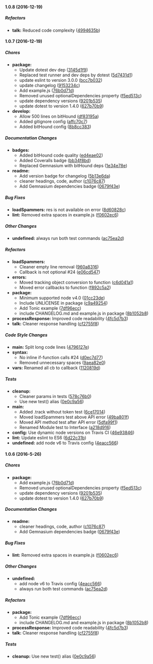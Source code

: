 #### 1.0.8 (2016-12-19)

##### Refactors

* **talk:** Reduced code complexity ([4994635b](https://github.com/fvdm/nodejs-piwik/commit/4994635b287c932ce8db18ab5074f3892cf6800e))

#### 1.0.7 (2016-12-19)

##### Chores

* **package:**
  * Update dotest dev dep ([3145d1f9](https://github.com/fvdm/nodejs-piwik/commit/3145d1f9b37003f003d1b12aa842f66dcd725b18))
  * Replaced test runner and dev deps by dotest ([5d7431d1](https://github.com/fvdm/nodejs-piwik/commit/5d7431d16c157fad960e2d73d009698fe9814ea8))
  * update eslint to version 3.0.0 ([bcc7b032](https://github.com/fvdm/nodejs-piwik/commit/bcc7b032a749b147d30106fab413afe631689fdd))
  * update changelog ([9153234c](https://github.com/fvdm/nodejs-piwik/commit/9153234cf1559bb25938b55ec447db912d1b6b9c))
  * Add example.js ([76b0d71d](https://github.com/fvdm/nodejs-piwik/commit/76b0d71d30dee628b4ab4344a789e35749fc5109))
  * Removed unused optionalDependencies property ([f5ed513c](https://github.com/fvdm/nodejs-piwik/commit/f5ed513c8927c339823562293ac280da4c8b27d4))
  * update dependency versions ([9201b535](https://github.com/fvdm/nodejs-piwik/commit/9201b53564efdec3d10936ca2c050d1fe5e6e941))
  * update dotest to version 1.4.0 ([627b70b9](https://github.com/fvdm/nodejs-piwik/commit/627b70b9cf2f28b1521a34c8c6ec29d8d94167fd))
* **develop:**
  * Allow 500 lines on bitHound ([df83195a](https://github.com/fvdm/nodejs-piwik/commit/df83195a9c1cc1179c6736618561d3b84427f2d0))
  * Added gitignore config ([affc70c7](https://github.com/fvdm/nodejs-piwik/commit/affc70c7206ac92a6a4f70815fbf60719285d99a))
  * Added bitHound config ([8b8cc383](https://github.com/fvdm/nodejs-piwik/commit/8b8cc3834fec36461dd329e88df79210fdb1a8dc))

##### Documentation Changes

* **badges:**
  * Added bitHound code quality ([ed4eae02](https://github.com/fvdm/nodejs-piwik/commit/ed4eae02850fc13d8a7c10527879ba999129ca78))
  * Added Coveralls badge ([bb34f8bd](https://github.com/fvdm/nodejs-piwik/commit/bb34f8bd2b03b7a3ca31a7904fa48a66680de03f))
  * Replaced Gemnasium with bitHound deps ([1e34e78e](https://github.com/fvdm/nodejs-piwik/commit/1e34e78eb6e541236bcaa62427e9f6de60693fa3))
* **readme:**
  * Add version badge for changelog ([5b13e6da](https://github.com/fvdm/nodejs-piwik/commit/5b13e6da3812c6d76c522a7b4fb81860ec409d81))
  * cleaner headings, code, author ([c1076c87](https://github.com/fvdm/nodejs-piwik/commit/c1076c874964caf63a4641d74119a119c873eb85))
  * Add Gemnasium dependencies badge ([0679f43e](https://github.com/fvdm/nodejs-piwik/commit/0679f43e6b23a786c569f60f804b4b1f9239bac6))

##### Bug Fixes

* **loadSpammers:** res is not available on error ([8d60828c](https://github.com/fvdm/nodejs-piwik/commit/8d60828c5de92593013937f6b853306e00b39780))
* **lint:** Removed extra spaces in example.js ([f0602ec6](https://github.com/fvdm/nodejs-piwik/commit/f0602ec60e3dc7f43161f15a4353fa1a3140a689))

##### Other Changes

* **undefined:** always run both test commands ([ac75ea2d](https://github.com/fvdm/nodejs-piwik/commit/ac75ea2d3635f778ba35dfa841a48b80b1df8691))

##### Refactors

* **loadSpammers:**
  * Cleaner empty line removal ([960a8316](https://github.com/fvdm/nodejs-piwik/commit/960a8316a2a598dbb43e1df8f686ef36653b7493))
  * Callback is not optional #24 ([e06cd547](https://github.com/fvdm/nodejs-piwik/commit/e06cd547ce0a0151bf8566f730ec703b04d20385))
* **errors:**
  * Moved tracking object conversion to function ([c6d041a1](https://github.com/fvdm/nodejs-piwik/commit/c6d041a13307621962c0b1cee388d26e120bca4e))
  * Moved error callbacks to function ([f892c5a2](https://github.com/fvdm/nodejs-piwik/commit/f892c5a2deb8db24e56fcec61d453dd39fe8a8e4))
* **package:**
  * Minimum supported node v4.0 ([01cc23de](https://github.com/fvdm/nodejs-piwik/commit/01cc23de15f5a5eb505b1a128d69f421cafc80f3))
  * Include UNLICENSE in package ([c9a49254](https://github.com/fvdm/nodejs-piwik/commit/c9a4925475b56d44fe0ec2da5c220003cc471873))
  * Add Tonic example ([7df96ecc](https://github.com/fvdm/nodejs-piwik/commit/7df96ecc9c02aeb84ca4c363f85e464fd1a6b245))
  * include CHANGELOG.md and example.js in package ([8b1052b8](https://github.com/fvdm/nodejs-piwik/commit/8b1052b85aba8f1d6e38358b4ff44821fd3da626))
* **processResponse:** Improved code readability ([4fc5d7b3](https://github.com/fvdm/nodejs-piwik/commit/4fc5d7b392df722c30589500a1602eb79eeec586))
* **talk:** Cleaner response handling ([cf2755f8](https://github.com/fvdm/nodejs-piwik/commit/cf2755f8cb1f577a2e2902b28f9cde874f32691c))

##### Code Style Changes

* **main:** Split long code lines ([4796127e](https://github.com/fvdm/nodejs-piwik/commit/4796127e55abf1004c6b8720428a4e6d3b343fbc))
* **syntax:**
  * No inline if-function calls #24 ([d0ec7d77](https://github.com/fvdm/nodejs-piwik/commit/d0ec7d77724d624ff09dd1268b5a7735bae393a9))
  * Removed unnecessary spaces ([9aea82e0](https://github.com/fvdm/nodejs-piwik/commit/9aea82e02882dc4369b830594de78f1ea7ec7466))
* **vars:** Renamed all cb to callback ([1120819d](https://github.com/fvdm/nodejs-piwik/commit/1120819d45dc9e9793ce30b136c7a7610f92eaba))

##### Tests

* **cleanup:**
  * Cleaner params in tests ([578c76b0](https://github.com/fvdm/nodejs-piwik/commit/578c76b0004a1d9fc8ab7c1e1001e6de7cd6e942))
  * Use new test() alias ([0e0c9a56](https://github.com/fvdm/nodejs-piwik/commit/0e0c9a56e63b1ea915a1698cb223e9c977f09831))
* **main:**
  * Added .track without token test ([6ce17014](https://github.com/fvdm/nodejs-piwik/commit/6ce170140ae9c9dbbe90fd1961f98f17e4ce277b))
  * Moved loadSpammers test above API error ([49ba801f](https://github.com/fvdm/nodejs-piwik/commit/49ba801fe0df87e9d65efc2b1631d394f6e7c896))
  * Moved API method test after API error ([5dfa99f1](https://github.com/fvdm/nodejs-piwik/commit/5dfa99f1232be9488d99d2d72cce316c5deb96b2))
  * Renamed Module test to Interface ([a218d916](https://github.com/fvdm/nodejs-piwik/commit/a218d91665a0d1f423ff1095e3f68e92e05f541f))
* **config:** Use dynamic node versions on Travis CI ([46e93846](https://github.com/fvdm/nodejs-piwik/commit/46e9384601f82bab674f0cd52bd954988ff3df83))
* **lint:** Update eslint to ES6 ([6d22c31b](https://github.com/fvdm/nodejs-piwik/commit/6d22c31b8e92bbc903cb8ce3efebc98f3f3e9d7c))
* **undefined:** add node v6 to Travis config ([4eacc566](https://github.com/fvdm/nodejs-piwik/commit/4eacc5662e5824a8bde97df3140931b64b3e287f))

#### 1.0.6 (2016-5-26)

##### Chores

* **package:**
  * Add example.js ([76b0d71d](https://github.com/fvdm/nodejs-piwik/commit/76b0d71d30dee628b4ab4344a789e35749fc5109))
  * Removed unused optionalDependencies property ([f5ed513c](https://github.com/fvdm/nodejs-piwik/commit/f5ed513c8927c339823562293ac280da4c8b27d4))
  * update dependency versions ([9201b535](https://github.com/fvdm/nodejs-piwik/commit/9201b53564efdec3d10936ca2c050d1fe5e6e941))
  * update dotest to version 1.4.0 ([627b70b9](https://github.com/fvdm/nodejs-piwik/commit/627b70b9cf2f28b1521a34c8c6ec29d8d94167fd))

##### Documentation Changes

* **readme:**
  * cleaner headings, code, author ([c1076c87](https://github.com/fvdm/nodejs-piwik/commit/c1076c874964caf63a4641d74119a119c873eb85))
  * Add Gemnasium dependencies badge ([0679f43e](https://github.com/fvdm/nodejs-piwik/commit/0679f43e6b23a786c569f60f804b4b1f9239bac6))

##### Bug Fixes

* **lint:** Removed extra spaces in example.js ([f0602ec6](https://github.com/fvdm/nodejs-piwik/commit/f0602ec60e3dc7f43161f15a4353fa1a3140a689))

##### Other Changes

* **undefined:**
  * add node v6 to Travis config ([4eacc566](https://github.com/fvdm/nodejs-piwik/commit/4eacc5662e5824a8bde97df3140931b64b3e287f))
  * always run both test commands ([ac75ea2d](https://github.com/fvdm/nodejs-piwik/commit/ac75ea2d3635f778ba35dfa841a48b80b1df8691))

##### Refactors

* **package:**
  * Add Tonic example ([7df96ecc](https://github.com/fvdm/nodejs-piwik/commit/7df96ecc9c02aeb84ca4c363f85e464fd1a6b245))
  * include CHANGELOG.md and example.js in package ([8b1052b8](https://github.com/fvdm/nodejs-piwik/commit/8b1052b85aba8f1d6e38358b4ff44821fd3da626))
* **processResponse:** Improved code readability ([4fc5d7b3](https://github.com/fvdm/nodejs-piwik/commit/4fc5d7b392df722c30589500a1602eb79eeec586))
* **talk:** Cleaner response handling ([cf2755f8](https://github.com/fvdm/nodejs-piwik/commit/cf2755f8cb1f577a2e2902b28f9cde874f32691c))

##### Tests

* **cleanup:** Use new test() alias ([0e0c9a56](https://github.com/fvdm/nodejs-piwik/commit/0e0c9a56e63b1ea915a1698cb223e9c977f09831))

